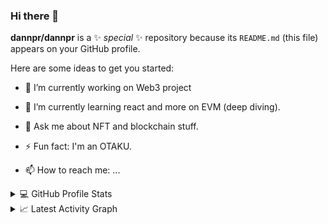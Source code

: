 ### Hi there 👋

**dannpr/dannpr** is a ✨ _special_ ✨ repository because its `README.md` (this file) appears on your GitHub profile.

Here are some ideas to get you started:

- 🔭 I’m currently working on Web3 project 
- 🌱 I’m currently learning react and more on EVM (deep diving). 
- 💬 Ask me about NFT and blockchain stuff.
- ⚡ Fun fact: I'm an OTAKU. 


- 📫 How to reach me: ...
<details> 
  <summary>💻 GitHub Profile Stats</summary>
  <div>
    <h2 align="center"> 📊 Github stats </h2>
      <br/>
        <p align="center">
          <a href="https://github.com/dannpr/">
          <img src="https://github-readme-stats.vercel.app/api/top-langs/?username=dannpr&langs_count=6&theme=gruvbox&layout=compact&hide_border=true" alt="dannpr :: Top Langs" /></a>
        </p>
        <p align="center">
          <a href="https://github.com/dannpr/">
          <img width="49.5%" src="https://github-readme-stats.vercel.app/api?username=dannpr&show_icons=true&theme=gruvbox&hide_border=true" />
          <img width="49.5%" src="https://github-readme-streak-stats.herokuapp.com/?user=dannpr&theme=gruvbox&hide_border=true" />
          </a>
       </p>
     <br>
  </div>      
</details>

<details>
  <summary>📈 Latest Activity Graph</summary>
  <br/>
  <h2 align="center"> latest contribution </h2>
<a href="https://github.com/ashutosh00710/github-readme-activity-graph"><img alt="Dann's Activity Graph" src="https://activity-graph.herokuapp.com/graph/?username=dannpr&bg_color=000&color=fff&line=00E676&point=fff&hide_border=true" /></a>
</details>
